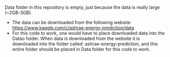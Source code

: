 Data folder in this repository is empty, just because the data is really large (~2GB-3GB). 
* The data can be downloaded from the following website: https://www.kaggle.com/c/ashrae-energy-prediction/data 
* For this code to work, one would have to place downloaded data into the Datao folder. When data is downloaded from the website it is downloaded into the folder called: ashrae-energy-prediction, and this entire folder should be placed in Data folder for this code to work.
